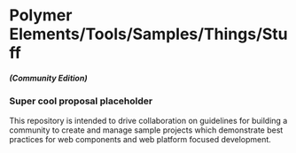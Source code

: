 # Polymer Elements/Tools/Samples/Things/Stuff 
##### (Community Edition)

### Super cool proposal placeholder
This repository is intended to drive collaboration on guidelines for building a community to create and manage sample projects which demonstrate best practices for web components and web platform focused development.
